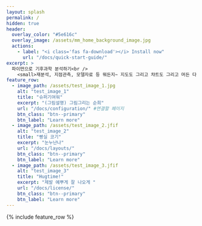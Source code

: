 ```yaml
---
layout: splash
permalink: /
hidden: true
header:
  overlay_color: "#5e616c"
  overlay_image: /assets/mm_home_background_image.jpg
  actions:
    - label: "<i class='fas fa-download'></i> Install now"
      url: "/docs/quick-start-guide/"
excerpt: >
  파이떤으로 기후과학 분석하기<br />
    <small>재분석, 지점관측, 모델자료 등 뭐든지~ 지도도 그리고 챠트도 그리고 머든 다 해봄니다</small>
feature_row:
  - image_path: /assets/test_image_1.jpg
    alt: "test_image_1"
    title: "슈퍼기여워"
    excerpt: "(그림설명) 그림그리는 순희"
    url: "/docs/configuration/" #연결할 페이지
    btn_class: "btn--primary"
    btn_label: "Learn more"
  - image_path: /assets/test_image_2.jfif
    alt: "test_image_2"
    title: "빵실 코기"
    excerpt: "눈누난나"
    url: "/docs/layouts/"
    btn_class: "btn--primary"
    btn_label: "Learn more"
  - image_path: /assets/test_image_3.jfif
    alt: "test_image_3"
    title: "Hugtime!"
    excerpt: "제발 예뿌게 잘 나오게 "
    url: "/docs/license/"
    btn_class: "btn--primary"
    btn_label: "Learn more"      
---
```


{% include feature_row %}
